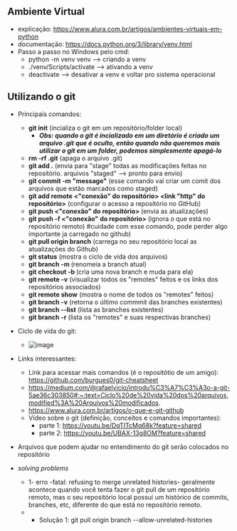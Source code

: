 ## Ambiente Virtual
- explicação: https://www.alura.com.br/artigos/ambientes-virtuais-em-python
- documentação: https://docs.python.org/3/library/venv.html
- Passo a passo no Windows pelo cmd:
    - python -m venv venv --> criando a venv
    - ./venv/Scripts/activate --> ativando a venv
    - deactivate --> desativar a venv e voltar pro sistema operacional
      
## Utilizando o git
- Principais comandos:
  - **git init** (incializa o git em um repositório/folder local)
      - ***Obs: quando o git é incializado em um diretório é criado um arquivo .git que é oculto, então quando não queremos mais utilizar o git em um folder, podemos simplesmente apagá-lo***
  - **rm -rf .git** (apaga o arquivo .git)
  - **git add .** (envia para "stage" todas as modificações feitas no repositório. arquivos "staged" --> pronto para envio)
  - **git commit -m "message"** (esse comando vai criar um comit dos arquivos que estão marcados como staged)
  - **git add remote <"conexão" do repositório> <link "http" do repositório>** (configurar o acesso a repositório no GitHub)
  - **git push <"conexão" do repositório> <nome-da-branch>**  (envia as atualizações)
  - **git push -f <"conexão" do repositório> <nome-da-branch>** (ignora o que está no repositório remoto) #cuidade com esse comando, pode perder algo importante ja carregado no github)
  - **git pull origin branch** (carrega no seu repositório local as atualizações do Github)
  - **git status** (mostra o ciclo de vida dos arquivos)
  - **git branch -m <novo-nome-para-branch>** (renomeia a branch atual)
  - **git checkout -b <nome-da-nova-branch>** (cria uma nova branch e muda para ela)
  - **git remote -v** (visualizar todos os "remotes" feitos e os links dos repositórios associados)
  - **git remote show** (mostra o nome de todos os "remotes" feitos)
  - **git branch -v** (retorna o último commmit das branches existentes)
  - **git branch --list** (lista as branches existentes)
  - **git branch -r** (lista os "remotes" e suas respectivas branches)

- Ciclo de vida do git:
    - ![image](https://github.com/mlaurabs/PDP_instructions/assets/89169599/5e578c3c-01b0-403d-ac45-dbb73dde9079)


- Links interessantes:
    - Link para acessar mais comandos (é o repositótio de um amigo): https://github.com/burgues0/git-cheatsheet
    - https://medium.com/@rafaelvicio/introdu%C3%A7%C3%A3o-a-git-5ae36c303850#:~:text=Ciclo%20de%20vida%20dos%20arquivos,modified%3A%20Arquivos%20modificados.
    - https://www.alura.com.br/artigos/o-que-e-git-github
    - Vídeo sobre o git (definição, conceitos e comandos importantes):
      - parte 1: https://youtu.be/DqTITcMq68k?feature=shared
      - parte 2: https://youtu.be/UBAX-13g8OM?feature=shared
        
- Arquivos que podem ajudar no entendimento do git serão colocados no repositório

- *solving problems*
  - 1- erro -fatal: refusing to merge unrelated histories- geralmente acontece quando você tenta fazer o git pull de um repositório remoto, mas o seu repositório local possuí um histórico de commits, branches, etc, diferente do que está no repositório remoto.
  -   - Solução 1: git pull origin branch --allow-unrelated-histories
